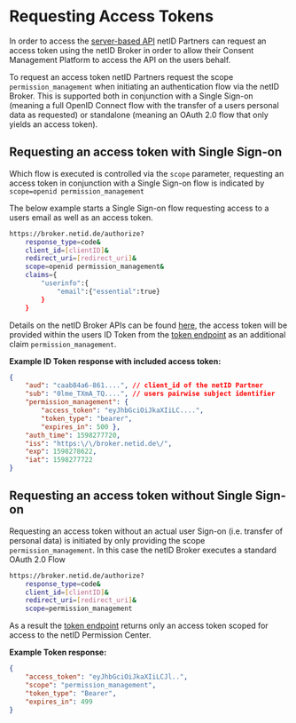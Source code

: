 # Requesting Access Tokens

In order to access the [server-based API](server-based.md) netID Partners can request an access token using the netID Broker in order to allow their Consent Management Platform to access the API on the users behalf.

To request an access token netID Partners request the scope `permission_management` when initiating an authentication flow via the netID Broker. This is supported both in conjunction with a Single Sign-on (meaning a full OpenID Connect flow with the transfer of a users personal data as requested) or standalone (meaning an OAuth 2.0 flow that only yields an access token).

## Requesting an access token with Single Sign-on

Which flow is executed is controlled via the `scope` parameter, requesting an access token in conjunction with a Single Sign-on flow is indicated by `scope=openid permission_management`

The below example starts a Single Sign-on flow requesting access to a users email as well as an access token.

```bash
https://broker.netid.de/authorize?
    response_type=code&
    client_id=[clientID]&
    redirect_uri=[redirect_uri]&
    scope=openid permission_management&
    claims={
        "userinfo":{
            "email":{"essential":true}
        }
    }
```

Details on the netID Broker APIs can be found [here](../../sso/), the access token will be provided within the users ID Token from the [token endpoint](../../sso/#token-endpoint) as an additional claim `permission_management`.

**Example ID Token response with included access token:**

```json
{
    "aud": "caab84a6-861....", // client_id of the netID Partner
    "sub": "0lme_TXmA_TQ....", // users pairwise subject identifier
    "permission_management": {
        "access_token": "eyJhbGciOiJkaXIiLC....",
        "token_type": "bearer",
        "expires_in": 500 },
    "auth_time": 1598277720,
    "iss": "https:\/\/broker.netid.de\/",
    "exp": 1598278622,
    "iat": 1598277722
}
```

## Requesting an access token without Single Sign-on

Requesting an access token without an actual user Sign-on (i.e. transfer of personal data) is initiated by only providing the scope `permission_management`. In this case the netID Broker executes a standard OAuth 2.0 Flow

```bash
https://broker.netid.de/authorize?
    response_type=code&
    client_id=[clientID]&
    redirect_uri=[redirect_uri]&
    scope=permission_management
```

As a result the [token endpoint](../../sso/#token-endpoint) returns only an access token scoped for access to the netID Permission Center.

**Example Token response:**

```json
{
    "access_token": "eyJhbGciOiJkaXIiLCJl..",
    "scope": "permission_management",
    "token_type": "Bearer",
    "expires_in": 499
}
```
